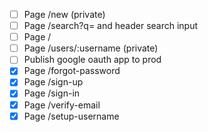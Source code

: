 - [ ] Page /new (private)
- [ ] Page /search?q= and header search input
- [ ] Page /
- [ ] Page /users/:username (private)
- [ ] Publish google oauth app to prod
- [x] Page /forgot-password
- [x] Page /sign-up
- [x] Page /sign-in
- [x] Page /verify-email
- [x] Page /setup-username
